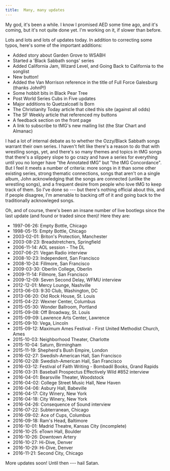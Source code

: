 ```yaml
---
title:  Many, many updates
---
```


My god, it's been a while. I know I promised AED some time ago, and it's
coming, but it's not quite done yet. I'm working on it, if slower than before.

Lots and lots and lots of updates today. In addition to correcting some
typos, here's some of the important additions:

* Added story about Garden Grove to WSABH
* Started a 'Black Sabbath songs' series
* Added California Jam, Wizard Level, and Going Back to California to the
  songlist
* New button!
* Added the Van Morrison reference in the title of Full Force Galesburg
  (thanks JohnP!)
* Some hobbit bits in Black Pear Tree
* Post World Series Cubs in Five updates
* Major additions to Quetzalcoatl Is Born
* The Christianity Today article that cited this site (against all odds)
* The SF Weekly article that referenced my buttons
* A feedback section on the front page
* A link to subscribe to tMG's new mailing list (the Star Chart and
  Almanac)

I had a lot of internal debate as to whether the Ozzy/Black Sabbath songs
warrant their own series. I haven't felt like there's a reason to do that
with wrestling songs, yet, and there's so many themes and topics in tMG
songs that there's a slippery slope to go crazy and have a series for
everything until you no longer have "the Annotated tMG" but "the tMG
Concordance". But I feel it meets a number of criteria: more songs in it
than some other existing series, strong thematic connections, songs that
aren't on a single album, John acknowledging that the songs are connected
(unlike the wrestling songs), and a frequent desire from people who love
tMG to keep track of them. So I've done so --- but there's nothing
official about this, and if people disagree, I'm amenable to backing off
of it and going back to the traditionally acknowleged songs.

Oh, and of course, there's been an insane number of live bootlegs since
the last update (and found or traded since then)! Here they are:

* 1997-06-26: Empty Bottle, Chicago
* 1998-05-15: Empty Bottle, Chicago
* 2003-02-01: Briton's Protection, Manchester
* 2003-08-23: Breadstretchers, Springfield
* 2006-11-14: AOL session - The DL
* 2007-06-21: Vegan Radio interview
* 2008-10-23: Independent, San Francisco
* 2008-10-24: Fillmore, San Francisco
* 2009-03-30: Oberlin College, Oberlin
* 2009-11-14: Fillmore, San Francisco
* 2009-12-09: Seven Second Delay, WFMU interview
* 2012-12-01: Mercy Lounge, Nashville
* 2013-06-03: 9:30 Club, Washington, DC
* 2013-06-20: Old Rock House, St. Louis
* 2015-04-22: Wexner Center, Columbus
* 2015-05-30: Wonder Ballroom, Portland
* 2015-09-08: Off Broadway, St. Louis
* 2015-09-09: Lawrence Arts Center, Lawrence
* 2015-09-10: Vega, Lincoln
* 2015-09-12: Maximum Ames Festival - First United Methodist Church, Ames
* 2015-10-03: Neighborhood Theater, Charlotte
* 2015-10-04: Saturn, Birmingham
* 2015-11-19: Shepherd's Bush Empire, London
* 2016-02-27: Swedish-American Hall, San Francisco
* 2016-02-28: Swedish-American Hall, San Francisco
* 2016-03-12: Festival of Faith Writing - Bombadil Books, Grand Rapids
* 2016-03-31: Baseball Prospectus Effectively Wild #852 interview 
* 2016-04-01: Bearsville Theater, Woodstock
* 2016-04-02: College Street Music Hall, New Haven
* 2016-04-06: Asbury Hall, Babeville
* 2016-04-17: City Winery, New York
* 2016-04-18: City Winery, New York
* 2016-04-26: Consequence of Sound interview
* 2016-07-22: Subterranean, Chicago
* 2016-09-02: Ace of Cups, Columbus
* 2016-09-18: Ram's Head, Baltimore
* 2016-10-01: Madrid Theatre, Kansas City (incomplete)
* 2016-10-25: eTown Hall, Boulder
* 2016-10-26: Downtown Artery
* 2016-10-27: Hi-Dive, Denver
* 2016-10-29: Hi-Dive, Denver
* 2016-11-21: Second City, Chicago

More updates soon! Until then --- hail Satan.
